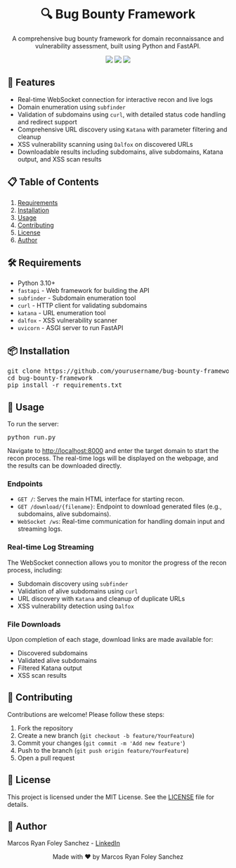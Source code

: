 <!DOCTYPE html>
<html>
<body>

<h1 align="center">🔍 Bug Bounty Framework</h1>
<p align="center">
    A comprehensive bug bounty framework for domain reconnaissance and vulnerability assessment, built using Python and FastAPI.
</p>

<div align="center">
    <img src="https://img.shields.io/badge/License-MIT-green.svg">
    <img src="https://img.shields.io/badge/Status-Development-blue.svg">
    <img src="https://img.shields.io/badge/Python-3.10+-brightgreen.svg">
</div>

<h2>🚀 Features</h2>
<ul>
    <li>Real-time WebSocket connection for interactive recon and live logs</li>
    <li>Domain enumeration using <code>subfinder</code></li>
    <li>Validation of subdomains using <code>curl</code>, with detailed status code handling and redirect support</li>
    <li>Comprehensive URL discovery using <code>Katana</code> with parameter filtering and cleanup</li>
    <li>XSS vulnerability scanning using <code>Dalfox</code> on discovered URLs</li>
    <li>Downloadable results including subdomains, alive subdomains, Katana output, and XSS scan results</li>
</ul>

<h2>📋 Table of Contents</h2>
<ol>
    <li><a href="#requirements">Requirements</a></li>
    <li><a href="#installation">Installation</a></li>
    <li><a href="#usage">Usage</a></li>
    <li><a href="#contributing">Contributing</a></li>
    <li><a href="#license">License</a></li>
    <li><a href="#author">Author</a></li>
</ol>

<h2 id="requirements">🛠 Requirements</h2>
<ul>
    <li>Python 3.10+</li>
    <li><code>fastapi</code> - Web framework for building the API</li>
    <li><code>subfinder</code> - Subdomain enumeration tool</li>
    <li><code>curl</code> - HTTP client for validating subdomains</li>
    <li><code>katana</code> - URL enumeration tool</li>
    <li><code>dalfox</code> - XSS vulnerability scanner</li>
    <li><code>uvicorn</code> - ASGI server to run FastAPI</li>
</ul>

<h2 id="installation">📦 Installation</h2>
<pre>
git clone https://github.com/yourusername/bug-bounty-framework.git
cd bug-bounty-framework
pip install -r requirements.txt
</pre>

<h2 id="usage">📝 Usage</h2>
<p>To run the server:</p>
<pre>
python run.py
</pre>
<p>Navigate to <a href="http://localhost:8000">http://localhost:8000</a> and enter the target domain to start the recon process. The real-time logs will be displayed on the webpage, and the results can be downloaded directly.</p>

<h3>Endpoints</h3>
<ul>
    <li><code>GET /</code>: Serves the main HTML interface for starting recon.</li>
    <li><code>GET /download/{filename}</code>: Endpoint to download generated files (e.g., subdomains, alive subdomains).</li>
    <li><code>WebSocket /ws</code>: Real-time communication for handling domain input and streaming logs.</li>
</ul>

<h3>Real-time Log Streaming</h3>
<p>The WebSocket connection allows you to monitor the progress of the recon process, including:</p>
<ul>
    <li>Subdomain discovery using <code>subfinder</code></li>
    <li>Validation of alive subdomains using <code>curl</code></li>
    <li>URL discovery with <code>Katana</code> and cleanup of duplicate URLs</li>
    <li>XSS vulnerability detection using <code>Dalfox</code></li>
</ul>

<h3>File Downloads</h3>
<p>Upon completion of each stage, download links are made available for:</p>
<ul>
    <li>Discovered subdomains</li>
    <li>Validated alive subdomains</li>
    <li>Filtered Katana output</li>
    <li>XSS scan results</li>
</ul>

<h2 id="contributing">🤝 Contributing</h2>
<p>Contributions are welcome! Please follow these steps:</p>
<ol>
    <li>Fork the repository</li>
    <li>Create a new branch (<code>git checkout -b feature/YourFeature</code>)</li>
    <li>Commit your changes (<code>git commit -m 'Add new feature'</code>)</li>
    <li>Push to the branch (<code>git push origin feature/YourFeature</code>)</li>
    <li>Open a pull request</li>
</ol>

<h2 id="license">📄 License</h2>
<p>This project is licensed under the MIT License. See the <a href="LICENSE">LICENSE</a> file for details.</p>

<h2 id="author">👤 Author</h2>
<p>Marcos Ryan Foley Sanchez - <a href="[https://www.linkedin.com/in/yourprofile](https://www.linkedin.com/in/marcosfoley/)">LinkedIn</a></p>

<div align="center">
    <p>Made with ❤️ by Marcos Ryan Foley Sanchez</p>
</div>

</body>
</html>
